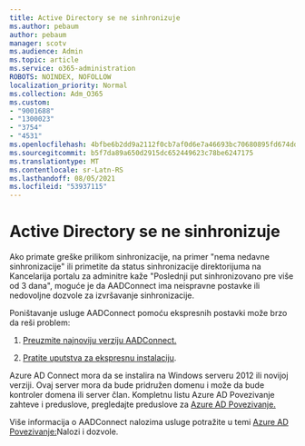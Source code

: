 ```yaml
---
title: Active Directory se ne sinhronizuje
ms.author: pebaum
author: pebaum
manager: scotv
ms.audience: Admin
ms.topic: article
ms.service: o365-administration
ROBOTS: NOINDEX, NOFOLLOW
localization_priority: Normal
ms.collection: Adm_O365
ms.custom:
- "9001688"
- "1300023"
- "3754"
- "4531"
ms.openlocfilehash: 4bfbe6b2dd9a2112f0cb7af0d6e7a46693bc70680895fd674ddb0332b7071797
ms.sourcegitcommit: b5f7da89a650d2915dc652449623c78be6247175
ms.translationtype: MT
ms.contentlocale: sr-Latn-RS
ms.lasthandoff: 08/05/2021
ms.locfileid: "53937115"
---
```

# <a name="active-directory-not-syncing"></a>Active Directory se ne sinhronizuje

Ako primate greške prilikom sinhronizacije, na primer "nema nedavne sinhronizacije" ili primetite da status sinhronizacije direktorijuma na Kancelarija portalu za adminitre kaže "Poslednji put sinhronizovano pre više od 3 dana", moguće je da AADConnect ima neispravne postavke ili nedovoljne dozvole za izvršavanje sinhronizacije.  

Poništavanje usluge AADConnect pomoću ekspresnih postavki može brzo da reši problem:

1. [Preuzmite najnoviju verziju AADConnect.](https://go.microsoft.com/fwlink/?LinkId=615771)

2. [Pratite uputstva za ekspresnu instalaciju](/azure/active-directory/hybrid/how-to-connect-install-express).

Azure AD Connect mora da se instalira na Windows serveru 2012 ili novijoj verziji. Ovaj server mora da bude pridružen domenu i može da bude kontroler domena ili server član. Kompletnu listu Azure AD Povezivanje zahteve i preduslove, pregledajte preduslove za [Azure AD Povezivanje.](/azure/active-directory/hybrid/how-to-connect-install-prerequisites)

Više informacija o AADConnect nalozima usluge potražite u temi [Azure AD Povezivanje:](/azure/active-directory/hybrid/reference-connect-accounts-permissions)Nalozi i dozvole.
